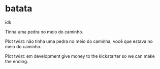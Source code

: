 # batata
idk

Tinha uma pedra no meio do caminho.

Plot twist: não tinha uma pedra no meio do caminha, você que estava no meio do caminho.

Plot twist: em development give money to the kickstarter so we can make the ending.